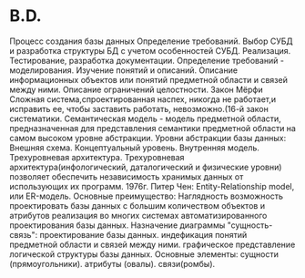 # B.D.
Процесс создания базы данных
Определение требований.
Выбор СУБД и разработка структуры БД с учетом особенностей СУБД. 
Реализация. 
Тестирование, разработка документации. 
Определение требований - моделирования.
Изучение понятий и описаний. 
Описание информационных объектов или понятий предметной области и связей между ними. 
Описание ограничений целостности. 
Закон Мёрфи 
Сложная система,спроектированная наспех, никогда не работает,и исправить ее, чтобы заставить работать, невозможно.(16-й закон систематики. 
Семантическая модель - модель предметной области, предназначенная для представления семантики предметной области на самом высоком уровне абстракции. 
Уровни абстракции базы данных:
Внешняя схема. 
Концептуальный уровень. 
Внутренняя модель. 
Трехуровневая архитектура. 
Трехуровневая архитектура(инфологический, даталогический и физические уровни) 
позволяет обеспечить независимость хранимых данных от использующих их программ. 
1976г. Питер Чен: Entity-Relationship model, или ER-модель. 
Основные преимущество:
Наглядность
возможность проектировать базы данных с большим количеством объектов и атрибутов
реализация во многих системах автоматизированного проектирования базы данных. 
Назначение диаграммы "сущность-связь":
проектирование базы данных. 
индефикация понятий предметной области и связей между ними.
графическое представление логической структуры базы данных.
Основные элементы:
сущности (прямоугольники).
атрибуты (овалы). 
связи(ромбы).


